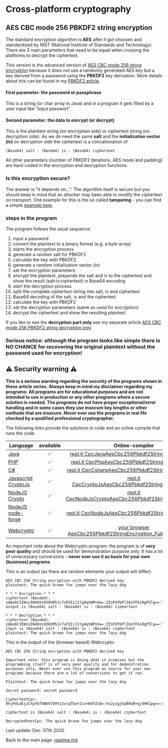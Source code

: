 # Cross-platform cryptography

## AES CBC mode 256 PBKDF2 string encryption

The standard encryption algorithm is **AES** after it got choosen and standardized by NIST (National Institute of Standards and Technology). There are 3 main parameters that need to be equal when crossing the platforms to decrypt the ciphertext. 

This version is the advanced version of [AES CBC mode 256 string encryption](aes_cbc_256_string_encryption.md) because it does not use a randomly generated AES key but a key derived from a password using the **PBKDF2** key derivation. More details about this can be found in my [PBKDF2 article](pbkdf2.md).

#### First parameter: the password or passphrase

This is a string (or char array in Java) and in a program it gets filled by a user input like "input passwort".

#### Second parameter: the data to encrypt (or decrypt)

This is the plaintext string (on encryption side) or ciphertext string (on decryption side). As we do need the same **salt** and the **initialization vector (iv)** on decryption side the ciphertext is a concationation of

```terminal
(Base64) salt : (Base64) iv : (Base64) ciphertext
```

All other parameters (number of PBKDF2 iterations, AES mode and padding) are hard-coded in the encryption and decryption functions.

### Is this encryption secure?
The answer is "it depends on...". The algorithm itself is secure but you should keep in mind that an attacker may been able to modify the ciphertext on transport. One example for this is the so called **tampering** - you can find a simple [example here](aes_cbc_tampering.md).

### steps in the program

The program follows the usual sequence:
1. input a password
2. convert the plaintext to a binary format (e.g. a byte array)
3. starts the encryption process
4. generate a random salt for PBKDF2
5. calculate the key with PBKDF2
6. generate a random initialization vector (iv)
7. set the encryption parameters
8. encrypt the plaintext, prepends the salt and iv to the ciphertext and show the result (salt:iv:ciphertext) in Base64 encoding
9. start the decryption process
10. split the complete ciphertext-string into salt, iv and ciphertext
11. Base64 decoding of the salt, iv and the ciphertext
12. calculate the key with PBKDF2
13. set the decryption parameters (same as used for encryption)
14. decrypt the ciphertext and show the resulting plaintext

If you like to see the **decryption part only** see my separate article [AES CBC mode 256 PBKDF2 string decryption only](aes_cbc_256_pbkdf2_string_decryption_only.md).

### **Serious notice: although the program looks like simple there is NO CHANCE for recovering the original plaintext without the password used for encryption!**

## :warning: Security warning :warning:

**This is a serious warning regarding the security of the programs shown in these article series.  Always keep in mind my disclaimer regarding my programs: All programs are for educational purposes and are not intended to use in production or any other programs where a  secure solution is needed. The programs do not have proper exceptional/error handling and in some cases they use insecure key lengths or other methods that are insecure. Never ever use the programs in real life checked by a qualified professional cryptographer.**

The following links provide the solutions in code and an online compile that runs the code.

| Language | available | Online-compiler
| ------ | :---: | :----: |
| [Java](AesCbc256Pbkdf2StringEncryption/AesCbc256Pbkdf2StringEncryption_Full.java) | :white_check_mark: | [repl.it CpcJavaAesCbc256Pbkdf2StringEncryptionFull](https://repl.it/@javacrypto/CpcJavaAesCbc256Pbkdf2StringEncryptionFull#Main.java/)
| [PHP](AesCbc256Pbkdf2StringEncryption/AesCbc256Pbkdf2StringEncryption_Full.php) | :white_check_mark: | [repl.it CpcPhpAesCbc256Pbkdf2StringEncryptionFull](https://repl.it/@javacrypto/CpcPhpAesCbc256Pbkdf2StringEncryptionFull/)
| [C#](AesCbc256Pbkdf2StringEncryption/AesCbc256Pbkdf2StringEncryption_Full.cs) | :white_check_mark: | [repl.it CpcCsharpAesCbc256Pbkdf2StringEncryptionFull](https://repl.it/@javacrypto/CpcCsharpAesCbc256Pbkdf2StringEncryptionFull#main.cs/)
| [Javascript CryptoJs](AesCbc256Pbkdf2StringEncryption/AesCbc256Pbkdf2StringEncryption_FullCryptoJs.js) | :white_check_mark: | [repl.it CpcCryptoJsAesCbc256Pbkdf2StringEncryptionFull](https://repl.it/@javacrypto/CpcCryptoJsAesCbc256Pbkdf2StringEncryptionFull#index.js/)
| [NodeJS Crypto](AesCbc256Pbkdf2StringEncryption/AesCbc256Pbkdf2StringEncryption_FullNodeJsCrypto.js) | :white_check_mark: | [repl.it CpcNodeJsCryptoAesCbc256Pbkdf2StringEncryptionFull](https://repl.it/@javacrypto/CpcNodeJsCryptoAesCbc256Pbkdf2StringEncryptionFull#index.js/)
| [NodeJS node-forge](AesCbc256Pbkdf2StringEncryption/AesCbc256Pbkdf2StringEncryption_FullNodeJs.js) | :white_check_mark: | [repl.it CpcNodeJsAesCbc256Pbkdf2StringEncryptionFull](https://repl.it/@javacrypto/CpcNodeJsAesCbc256Pbkdf2StringEncryptionFull#index.js/)
| [Webcrypto](AesCbc256Pbkdf2StringEncryption/AesCbc256Pbkdf2StringEncryption_FullWebcrypto.html) | :white_check_mark: | [your browser AesCbc256Pbkdf2StringEncryption_FullWebcrypto.html](https://java-crypto.github.io/cross_platform_crypto/AesCbc256Pbkdf2StringEncryption/AesCbc256Pbkdf2StringEncryption_FullWebcrypto.html)

An important note about the Webcrypto-program: the program is of **very poor quality** and should be used for demonstration purpose only. It has a lot of unnecessary conversions - **never ever use it as basis for your own (business) programs**.

This is an output (as there are random elements your output will differ):

```plaintext
AES CBC 256 String encryption with PBKDF2 derived key
plaintext: The quick brown fox jumps over the lazy dog

* * * Encryption * * *
ciphertext (Base64): zQAobC3IWzxIN4bVs936hM5Jc7uFQIzJ1lg4qtWPnXw=:ZZsPdYbPlI6nTF6iRgP5lg==:Tpski19GwNnAvB113A6yS+ty9R9LQdc8mKxiRvGD0/C0+l615bOj3tITAoGUkXOf
output is (Base64) salt : (Base64) iv : (Base64) ciphertext

* * * Decryption * * *
ciphertext (Base64): zQAobC3IWzxIN4bVs936hM5Jc7uFQIzJ1lg4qtWPnXw=:ZZsPdYbPlI6nTF6iRgP5lg==:Tpski19GwNnAvB113A6yS+ty9R9LQdc8mKxiRvGD0/C0+l615bOj3tITAoGUkXOf
input is (Base64) salt : (Base64) iv : (Base64) ciphertext
plaintext: The quick brown fox jumps over the lazy dog
```

This is the output of the (browser based) Webcrypto:

```plaintext
AES CBC 256 String encryption with PBKDF2 derived key

Important note: this program is doing what it promises but the programming itself is of very poor quality and for demonstration purposes only. Never ever use this program as source for your own programs because there are a lot of conversions to get it run.

Plaintext: The quick brown fox jumps over the lazy dog

Secret password: secret password

CiphertextCpc: 0hjPdiaEjzCYpYbfXWb47U9Yz2vcqTbo+2ixn6dYZxQ=:hx2yzgjkpB0oB+qj4HK1pg==:obDSutcfyv4mNn6SIpR/5cP+rccR0lEwi27lXxWDadOmfC51zi2fECXN3mjCb7pF

Ciphertext is (Base64) salt : (Base64) iv : (Base64) ciphertext

DecryptedtextCpc: The quick brown fox jumps over the lazy dog
```

Last update: Dec. 07th 2020

Back to the main page: [readme.md](readme.md)